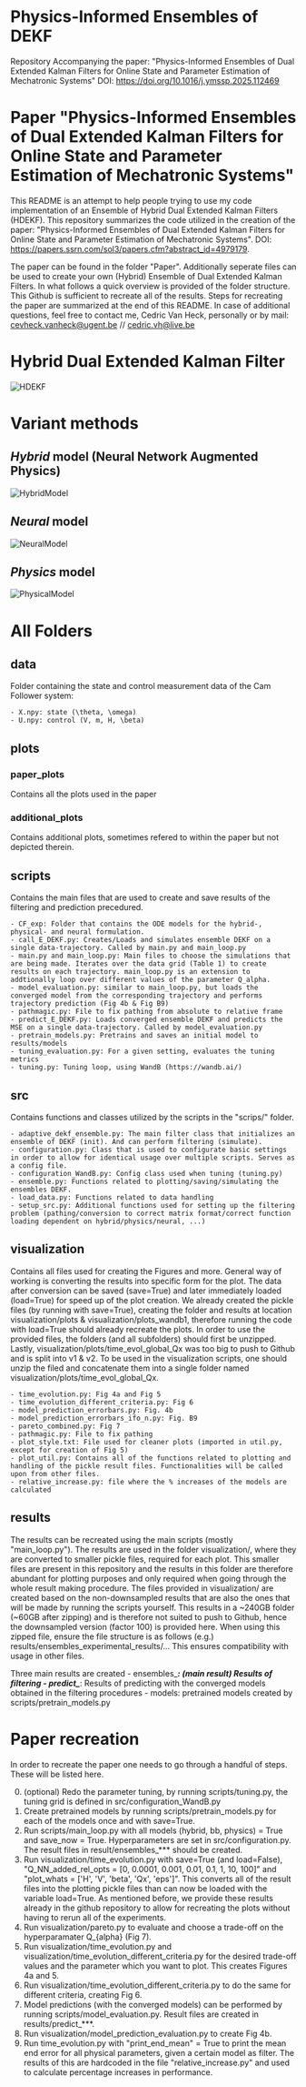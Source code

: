 # Physics-Informed Ensembles of DEKF
Repository Accompanying the paper: "Physics-Informed Ensembles of Dual Extended Kalman Filters for Online State and Parameter Estimation of Mechatronic Systems"
DOI: https://doi.org/10.1016/j.ymssp.2025.112469

# Paper "Physics-Informed Ensembles of Dual Extended Kalman Filters for Online State and Parameter Estimation of Mechatronic Systems"

This README is an attempt to help people trying to use my code implementation of an Ensemble of Hybrid Dual Extended Kalman Filters (HDEKF). This repository summarizes the code utilized in the creation of the paper: "Physics-Informed Ensembles of Dual Extended Kalman Filters for Online State and Parameter Estimation of Mechatronic Systems".
DOI: https://papers.ssrn.com/sol3/papers.cfm?abstract_id=4979179. 

The paper can be found in the folder "Paper". Additionally seperate files can be used to create your own (Hybrid) Ensemble of Dual Extended Kalman Filters.
In what follows a quick overview is provided of the folder structure. This Github is sufficient to recreate all of the results. Steps for recreating the paper are summarized at the end of this README. In case of additional questions, feel free to contact me, Cedric Van Heck, personally or by mail: cevheck.vanheck@ugent.be // cedric.vh@live.be


# Hybrid Dual Extended Kalman Filter
![HDEKF](https://github.com/user-attachments/assets/ff0c9672-ce86-4eda-9cd3-338d5764ab2e)

# Variant methods
## _Hybrid_ model (Neural Network Augmented Physics)
![HybridModel](https://github.com/user-attachments/assets/20372f50-7368-472d-958f-3839fb91e34b)

## _Neural_ model
![NeuralModel](https://github.com/user-attachments/assets/a74b935d-cabf-4ae1-b4c6-0981962b42f5)

## _Physics_ model
![PhysicalModel](https://github.com/user-attachments/assets/716cc960-d405-40ad-b69d-49b3ada95778)

# All Folders

## data
Folder containing the state and control measurement data of the Cam Follower system:

	- X.npy: state (\theta, \omega)
	- U.npy: control (V, m, H, \beta)


## plots
### paper_plots
Contains all the plots used in the paper

### additional_plots
Contains additional plots, sometimes refered to within the paper but not depicted therein.
## scripts
Contains the main files that are used to create and save results of the filtering and prediction precedured.

	- CF_exp: Folder that contains the ODE models for the hybrid-, physical- and neural formulation.
	- call_E_DEKF.py: Creates/Loads and simulates ensemble DEKF on a single data-trajectory. Called by main.py and main_loop.py
	- main.py and main_loop.py: Main files to choose the simulations that are being made. Iterates over the data grid (Table 1) to create results on each trajectory. main_loop.py is an extension to addtionally loop over different values of the parameter Q_alpha.
	- model_evaluation.py: similar to main_loop.py, but loads the converged model from the corresponding trajectory and performs trajectory prediction (Fig 4b & Fig B9)
	- pathmagic.py: File to fix pathing from absolute to relative frame
	- predict_E_DEKF.py: Loads converged ensemble DEKF and predicts the MSE on a single data-trajectory. Called by model_evaluation.py
	- pretrain_models.py: Pretrains and saves an initial model to results/models
	- tuning_evaluation.py: For a given setting, evaluates the tuning metrics
	- tuning.py: Tuning loop, using WandB (https://wandb.ai/)

## src
Contains functions and classes utilized by the scripts in the "scrips/" folder.

	- adaptive_dekf_ensemble.py: The main filter class that initializes an ensemble of DEKF (init). And can perform filtering (simulate).
	- configuration.py: Class that is used to configurate basic settings in order to allow for identical usage over multiple scripts. Serves as a config file. 
	- configuration_WandB.py: Config class used when tuning (tuning.py)
	- ensemble.py: Functions related to plotting/saving/simulating the ensembles DEKF.
	- load_data.py: Functions related to data handling
	- setup_src.py: Additional functions used for setting up the filtering problem (pathing/conversion to correct matrix format/correct function loading dependent on hybrid/physics/neural, ...)
	
## visualization
Contains all files used for creating the Figures and more. General way of working is converting the results into specific form for the plot. The data after conversion can be saved (save=True) and later immediately loaded (load=True) for speed up of the plot creation. We already created the pickle files (by running with save=True), creating the folder and results at location visualization/plots & visualization/plots_wandb1, therefore running the code with load=True should already recreate the plots. In order to use the provided files, the folders (and all subfolders) should first be unzipped. Lastly, visualization/plots/time_evol_global_Qx was too big to push to Github and is split into v1 & v2. To be used in the visualization scripts, one should unzip the filed and concatenate them into a single folder named visualization/plots/time_evol_global_Qx.

	- time_evolution.py: Fig 4a and Fig 5
	- time_evolution_different_criteria.py: Fig 6
	- model_prediction_errorbars.py: Fig. 4b
	- model_prediction_errorbars_ifo_n.py: Fig. B9
	- pareto_combined.py: Fig 7
	- pathmagic.py: File to fix pathing
	- plot_style.txt: File used for cleaner plots (imported in util.py, except for creation of Fig 5)
	- plot_util.py: Contains all of the functions related to plotting and handling of the pickle result files. Functionalities will be called upon from other files.
	- relative_increase.py: file where the % increases of the models are calculated

## results
The results can be recreated using the main scripts (mostly "main_loop.py"). The results are used in the folder visualization/, where they are converted to smaller pickle files, required for each plot. This smaller files are present in this repository and the results in this folder are therefore abundant for plotting purposes and only required when going through the whole result making procedure. The files provided in visualization/ are created based on the non-downsampled results that are also the ones that will be made by running the scripts yourself. This results in a ~240GB folder (~60GB after zipping) and is therefore not suited to push to Github, hence the downsampled version (factor 100) is provided here. When using this zipped file, ensure the file structure is as follows (e.g.) results/ensembles_experimental_results/... This ensures compatibility with usage in other files. 

Three main results are created
	- ensembles_***: (main result) Results of filtering 
	- predict_***: Results of predicting with the converged models obtained in the filtering procedures
	- models: pretrained models created by scripts/pretrain_models.py

# Paper recreation
In order to recreate the paper one needs to go through a handful of steps. These will be listed here.

0. (optional) Redo the parameter tuning, by running scripts/tuning.py, the tuning grid is defined in src/configuration_WandB.py
1. Create pretrained models by running scripts/pretrain_models.py for each of the models once and with save=True.
2. Run scripts/main_loop.py with all models (hybrid, bb, physics) = True and save_now = True. Hyperparameters are set in src/configuration.py. The result files in result/ensembles_*** should be created.
3. Run visualization/time_evolution.py with save=True (and load=False), "Q_NN_added_rel_opts = [0, 0.0001, 0.001, 0.01, 0.1, 1, 10, 100]" and "plot_whats = ['H', 'V', 'beta', 'Qx', 'eps']". This converts all of the result files into the plotting pickle files than can now be loaded with the variable load=True. As mentioned before, we provide these results already in the github repository to allow for recreating the plots without having to rerun all of the experiments. 
4. Run visualization/pareto.py to evaluate and choose a trade-off on the hyperparamater Q_{alpha} (Fig 7). 
5. Run visualization/time_evolution.py and visualization/time_evolution_different_criteria.py for the desired trade-off values and the parameter which you want to plot. This creates Figures 4a and 5.
6. Run visualization/time_evolution_different_criteria.py to do the same for different criteria, creating Fig 6.
7. Model predictions (with the converged models) can be performed by running scripts/model_evaluation.py. Result files are created in results/predict_***.
8. Run visualization/model_prediction_evaluation.py to create Fig 4b.
9. Run time_evolution.py with "print_end_mean" = True to print the mean end error for all physical parameters, given a certain model as filter. The results of this are hardcoded in the file "relative_increase.py" and used to calculate percentage increases in performance.
